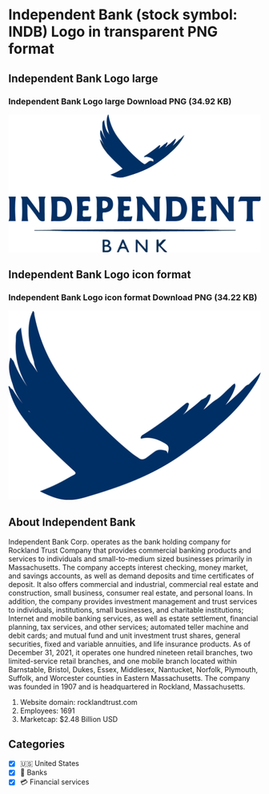 # Independent Bank (stock symbol: INDB) Logo in transparent PNG format

## Independent Bank Logo large

### Independent Bank Logo large Download PNG (34.92 KB)

![Independent Bank Logo large Download PNG (34.92 KB)](/img/orig/INDB_BIG-9a35ce74.png)

## Independent Bank Logo icon format

### Independent Bank Logo icon format Download PNG (34.22 KB)

![Independent Bank Logo icon format Download PNG (34.22 KB)](/img/orig/INDB-977f8206.png)

## About Independent Bank

Independent Bank Corp. operates as the bank holding company for Rockland Trust Company that provides commercial banking products and services to individuals and small-to-medium sized businesses primarily in Massachusetts. The company accepts interest checking, money market, and savings accounts, as well as demand deposits and time certificates of deposit. It also offers commercial and industrial, commercial real estate and construction, small business, consumer real estate, and personal loans. In addition, the company provides investment management and trust services to individuals, institutions, small businesses, and charitable institutions; Internet and mobile banking services, as well as estate settlement, financial planning, tax services, and other services; automated teller machine and debit cards; and mutual fund and unit investment trust shares, general securities, fixed and variable annuities, and life insurance products. As of December 31, 2021, it operates one hundred nineteen retail branches, two limited-service retail branches, and one mobile branch located within Barnstable, Bristol, Dukes, Essex, Middlesex, Nantucket, Norfolk, Plymouth, Suffolk, and Worcester counties in Eastern Massachusetts. The company was founded in 1907 and is headquartered in Rockland, Massachusetts.

1. Website domain: rocklandtrust.com
2. Employees: 1691
3. Marketcap: $2.48 Billion USD


## Categories
- [x] 🇺🇸 United States
- [x] 🏦 Banks
- [x] 💳 Financial services
